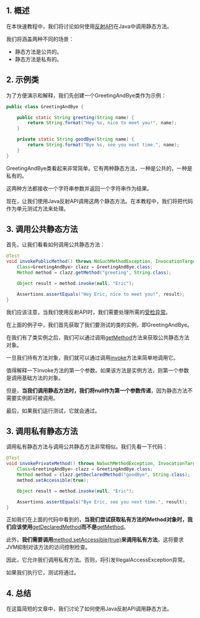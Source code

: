 ## 1. 概述

在本快速教程中，我们将讨论如何使用[反射API](https://www.baeldung.com/java-reflection)在Java中调用静态方法。

我们将涵盖两种不同的场景：

-   静态方法是公共的。
-   静态方法是私有的。

## 2. 示例类

为了方便演示和解释，我们先创建一个GreetingAndBye类作为示例：

```java
public class GreetingAndBye {

    public static String greeting(String name) {
        return String.format("Hey %s, nice to meet you!", name);
    }

    private static String goodBye(String name) {
        return String.format("Bye %s, see you next time.", name);
    }
}
```

GreetingAndBye类看起来非常简单。它有两种静态方法，一种是公共的，一种是私有的。

这两种方法都接收一个字符串参数并返回一个字符串作为结果。

现在，让我们使用Java反射API调用这两个静态方法。在本教程中，我们将把代码作为单元测试方法来处理。

## 3. 调用公共静态方法

首先，让我们看看如何调用公共静态方法：

```java
@Test
void invokePublicMethod() throws NoSuchMethodException, InvocationTargetException, IllegalAccessException {
    Class<GreetingAndBye> clazz = GreetingAndBye.class;
    Method method = clazz.getMethod("greeting", String.class);

    Object result = method.invoke(null, "Eric");

    Assertions.assertEquals("Hey Eric, nice to meet you!", result);
}
```

我们应该注意，当我们使用反射API时，我们需要处理所需的[受检异常](https://www.baeldung.com/java-checked-unchecked-exceptions#checked)。

在上面的例子中，我们首先获取了我们要测试的类的实例，即GreetingAndBye。

在我们有了类实例之后，我们可以通过调用[getMethod](https://docs.oracle.com/en/java/javase/11/docs/api/java.base/java/lang/Class.html#getMethod(java.lang.String,java.lang.Class...))方法来获取公共静态方法对象。

一旦我们持有方法对象，我们就可以通过调用[invoke](https://docs.oracle.com/en/java/javase/11/docs/api/java.base/java/lang/reflect/Method.html#invoke(java.lang.Object,java.lang.Object...))方法来简单地调用它。

值得解释一下invoke方法的第一个参数。如果该方法是实例方法，则第一个参数是调用基础方法的对象。

但是，**当我们调用静态方法时，我们将null作为第一个参数传递**，因为静态方法不需要实例即可被调用。

最后，如果我们运行测试，它就会通过。

## 3. 调用私有静态方法

调用私有静态方法与调用公共静态方法非常相似。我们先看一下代码：

```java
@Test
void invokePrivateMethod() throws NoSuchMethodException, InvocationTargetException, IllegalAccessException {
    Class<GreetingAndBye> clazz = GreetingAndBye.class;
    Method method = clazz.getDeclaredMethod("goodBye", String.class);
    method.setAccessible(true);

    Object result = method.invoke(null, "Eric");

    Assertions.assertEquals("Bye Eric, see you next time.", result);
}
```

正如我们在上面的代码中看到的，**当我们尝试获取私有方法的Method对象时，我们应该使用**[getDeclaredMethod](https://www.baeldung.com/java-method-reflection#2-getdeclaredmethod)**而不是**[getMethod](https://www.baeldung.com/java-method-reflection#1-getmethod)。

此外，**我们需要调用**[method.setAccessible(true)](https://docs.oracle.com/en/java/javase/11/docs/api/java.base/java/lang/reflect/Method.html#setAccessible(boolean))**来调用私有方法**。这将要求JVM抑制对该方法的访问控制检查。

因此，它允许我们调用私有方法。否则，将引发IllegalAccessException异常。

如果我们执行它，测试将通过。

## 4. 总结

在这篇简短的文章中，我们讨论了如何使用Java反射API调用静态方法。